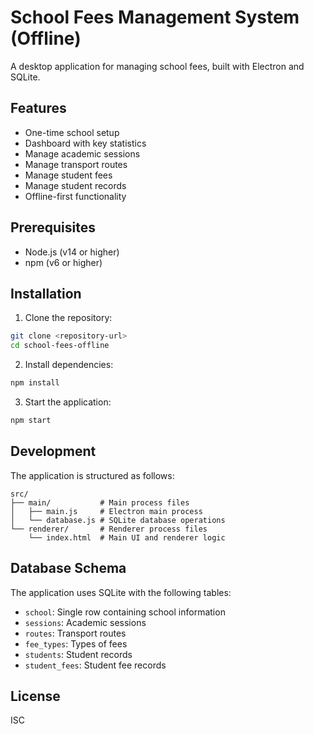 # School Fees Management System (Offline)

A desktop application for managing school fees, built with Electron and SQLite.

## Features

- One-time school setup
- Dashboard with key statistics
- Manage academic sessions
- Manage transport routes
- Manage student fees
- Manage student records
- Offline-first functionality

## Prerequisites

- Node.js (v14 or higher)
- npm (v6 or higher)

## Installation

1. Clone the repository:
```bash
git clone <repository-url>
cd school-fees-offline
```

2. Install dependencies:
```bash
npm install
```

3. Start the application:
```bash
npm start
```

## Development

The application is structured as follows:

```
src/
├── main/           # Main process files
│   ├── main.js     # Electron main process
│   └── database.js # SQLite database operations
└── renderer/       # Renderer process files
    └── index.html  # Main UI and renderer logic
```

## Database Schema

The application uses SQLite with the following tables:

- `school`: Single row containing school information
- `sessions`: Academic sessions
- `routes`: Transport routes
- `fee_types`: Types of fees
- `students`: Student records
- `student_fees`: Student fee records

## License

ISC 